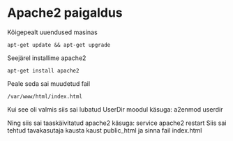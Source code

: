 # Apache2 paigaldus
Kõigepealt uuendused masinas
```
apt-get update && apt-get upgrade
```
Seejärel installime apache2
```
apt-get install apache2
```
Peale seda sai muudetud fail 
```
/var/www/html/index.html
```

Kui see oli valmis siis sai lubatud UserDir moodul käsuga: a2enmod userdir

Ning siis sai taaskäivitatud apache2 käsuga: service apache2 restart Siis sai tehtud tavakasutaja kausta kaust public_html ja sinna fail index.html
